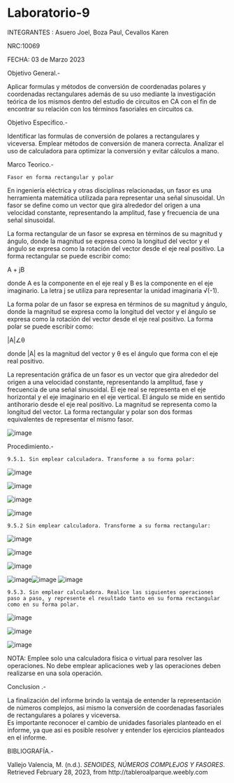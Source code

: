 # Laboratorio-9
INTEGRANTES : Asuero Joel, Boza Paul, Cevallos Karen

NRC:10069

FECHA: 03 de Marzo 2023

Objetivo General.-

Aplicar formulas y métodos de conversión de coordenadas polares y coordenadas rectangulares además de su uso mediante la investigación teórica de los mismos dentro del estudio de circuitos en CA con el fin de encontrar su relación con los términos fasoriales en circuitos ca.

Objetivo Especifico.-

Identificar las formulas de conversión de polares a rectangulares y viceversa.
Emplear métodos de conversión de manera correcta. 
Analizar el uso de calculadora para optimizar la conversión y evitar cálculos a mano.

Marco Teorico.-

    Fasor en forma rectangular y polar

En ingeniería eléctrica y otras disciplinas relacionadas, un fasor es una herramienta matemática utilizada para representar una señal sinusoidal. Un fasor se define como un vector que gira alrededor del origen a una velocidad constante, representando la amplitud, fase y frecuencia de una señal sinusoidal.

La forma rectangular de un fasor se expresa en términos de su magnitud y ángulo, donde la magnitud se expresa como la longitud del vector y el ángulo se expresa como la rotación del vector desde el eje real positivo. La forma rectangular se puede escribir como:

A + jB

donde A es la componente en el eje real y B es la componente en el eje imaginario. La letra j se utiliza para representar la unidad imaginaria √(-1).

La forma polar de un fasor se expresa en términos de su magnitud y ángulo, donde la magnitud se expresa como la longitud del vector y el ángulo se expresa como la rotación del vector desde el eje real positivo. La forma polar se puede escribir como:

|A|∠θ

donde |A| es la magnitud del vector y θ es el ángulo que forma con el eje real positivo.

La representación gráfica de un fasor es un vector que gira alrededor del origen a una velocidad constante, representando la amplitud, fase y frecuencia de una señal sinusoidal. El eje real se representa en el eje horizontal y el eje imaginario en el eje vertical. El ángulo se mide en sentido antihorario desde el eje real positivo. La magnitud se representa como la longitud del vector. La forma rectangular y polar son dos formas equivalentes de representar el mismo fasor.

![image](https://user-images.githubusercontent.com/116833964/222331947-4f9c6c2a-4ba5-40e5-bc75-b560c7db966b.png)


Procedimiento.-
 
    9.5.1. Sin emplear calculadora. Transforme a su forma polar:
              
![image](https://user-images.githubusercontent.com/116833964/222489389-013e2040-0737-4d4b-a678-b02e4a793e67.png)

![image](https://user-images.githubusercontent.com/116833964/222489469-2ec7fe63-7ccc-417f-990f-bc01f3c73ac8.png)

![image](https://user-images.githubusercontent.com/116833964/222489534-c796d9fc-b079-40d4-b5ea-14ca387cff21.png)

![image](https://user-images.githubusercontent.com/116833964/222489583-c8a5208d-a09b-495c-b2e7-71dbcf524d8c.png)


    9.5.2 Sin emplear calculadora. Transforme a su forma rectangular:
          
          
![image](https://user-images.githubusercontent.com/116833964/222489641-c96de8b4-b864-4953-a873-16aa438e7952.png)

![image](https://user-images.githubusercontent.com/116833964/222489690-c42be339-5a74-4014-b53b-de89043b5af4.png)

![image](https://user-images.githubusercontent.com/116833964/222489737-48940608-4a23-4775-929b-349491bad72c.png)

![image](https://user-images.githubusercontent.com/116833964/222489788-4d1a84e4-fea1-4718-ab6f-68d9b642f903.png)![image](https://user-images.githubusercontent.com/116833964/222499850-0edc428d-0739-4d54-a971-01e0e24de194.png)
![image](https://user-images.githubusercontent.com/116833964/222499879-a8a2c8dd-8941-4045-a172-053af56f3a9c.png)



    9.5.3. Sin emplear calculadora. Realice las siguientes operaciones paso a paso, y represente el resultado tanto en su forma rectangular como en su forma polar.
         
![image](https://user-images.githubusercontent.com/116833964/222499912-e1ed8139-303c-415e-9d8d-8c0c63b3b8a0.png)

![image](https://user-images.githubusercontent.com/116833964/222499954-95322941-81d2-4390-9e22-cbab0cdec217.png)

![image](https://user-images.githubusercontent.com/116833964/222500013-cc51780e-9000-43a9-91a8-c51bc37efbb0.png)


NOTA: Emplee solo una calculadora física o virtual para resolver las operaciones. No
debe emplear aplicaciones web y las operaciones deben realizarse en una sola
operación.


Conclusion .-

La finalización del informe brindo la ventaja de entender la representación de números complejos, asi mismo la conversión de coordenadas fasoriales de rectangulares a polares y viceversa.  
Es importante reconocer el cambio de unidades fasoriales planteado en el informe, ya que asi es posible resolver y entender los ejercicios planteados en el informe.

BIBLIOGRAFÍA.-

<div class="csl-entry">Vallejo Valencia, M. (n.d.). <i>SENOIDES, NÚMEROS COMPLEJOS Y FASORES</i>. Retrieved February 28, 2023, from http://tableroalparque.weebly.com</div>
